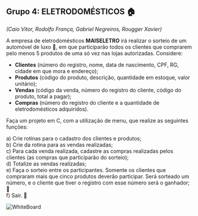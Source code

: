 ## Grupo 4: ELETRODOMÉSTICOS 🏠
*(Caio Vitor, Rodolfo França, Gabriel Negreiros, Rougger Xavier)*

A empresa de eletrodomésticos **MAISELETRO** irá realizar o sorteio de um automóvel de luxo 🚗, em que participarão todos os clientes que comprarem pelo menos 5 produtos de uma só vez nas lojas autorizadas. Considere:

- **Clientes** (número do registro, nome, data de nascimento, CPF, RG, cidade em que mora e endereço);
- **Produtos** (código do produto, descrição, quantidade em estoque, valor unitário);
- **Vendas** (código da venda, número do registro do cliente, código do produto, total a pagar);
- **Compras** (número do registro do cliente e a quantidade de eletrodomésticos adquiridos).

Faça um projeto em C, com a utilização de menu, que realize as seguintes funções:

a) Crie rotinas para o cadastro dos clientes e produtos;  
b) Crie da rotina para as vendas realizadas;  
c) Para cada venda realizada, cadastre as compras realizadas pelos clientes (as compras que participarão do sorteio);  
d) Totalize as vendas realizadas;  
e) Faça o sorteio entre os participantes. Somente os clientes que compraram mais que cinco produtos deverão participar. Será sorteado um número, e o cliente que tiver o registro com esse número será o ganhador; 🎉  
f) Sair. 🚪

![WhiteBoard](https://raw.githubusercontent.com/rodhfr/Projeto_MaisEletro/main/whiteboard/imagem_reduzida.png)
